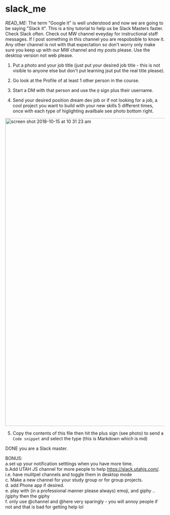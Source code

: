 # slack_me

*READ_ME:*
The term "Google it" is well understood and now we are going to be saying "Slack it". This is a tiny tutorial to help us be Slack Masters faster. Check Slack often. Check out MW channel eveyday for instructional staff messages. If I post something in this channel you are respobsible to know it. Any other channel is not with that expectation so don't worry only make sure you keep up with our MW channel and my posts please. Use the desktop version not web please. 



1. Put a photo and your job title (just put your desired job title - this is not visible to anyone else but don't put learning jsut put the real title please).

2. Go look at the Profile of at least 1 other person in the course.

3. Start a DM with that person and use the `@` sign plus their username. 

4. Send your desired position dream dev job or if not looking for a job, a cool project you want to build with your new skills  5 different times, once with each type of higlighting availbale see photo bottom right.
<img width="969" alt="screen shot 2018-10-15 at 10 31 23 am" src="https://user-images.githubusercontent.com/25558342/46964619-c6c6ed00-d065-11e8-8c5a-9716d277cbf6.png">

5. Copy the contents of this file then hit the plus sign (see photo) to send a `Code snippet` and select the type (this is Markdown which is md)

DONE you are a Slack master. 

BONUS:<br/>
a.set up your notification setttings when you have more time. <br/>
b.Add UTAH JS channel for more people to help https://slack.utahjs.com/. i.e. have mulitpel channels and toggle them in desktop mode  <br/>
c. Make a new channel for your study group or for group projects. <br/>
d. add Phone app if desired.  <br/>
e. play with (in a professional manner please always) emoji, and giphy .. /giphy then the giphy  <br/>
f. only use @channel and @here very sparingly - you will annoy people if not and that is bad for getting help lol <br/>
